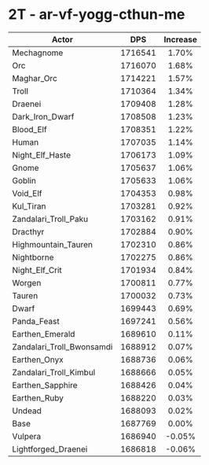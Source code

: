 # 2T - ar-vf-yogg-cthun-me
| Actor | DPS | Increase |
|---|:---:|:---:|
|Mechagnome|1716541|1.70%|
|Orc|1716070|1.68%|
|Maghar_Orc|1714221|1.57%|
|Troll|1710364|1.34%|
|Draenei|1709408|1.28%|
|Dark_Iron_Dwarf|1708508|1.23%|
|Blood_Elf|1708351|1.22%|
|Human|1707035|1.14%|
|Night_Elf_Haste|1706173|1.09%|
|Gnome|1705637|1.06%|
|Goblin|1705633|1.06%|
|Void_Elf|1704353|0.98%|
|Kul_Tiran|1703281|0.92%|
|Zandalari_Troll_Paku|1703162|0.91%|
|Dracthyr|1702884|0.90%|
|Highmountain_Tauren|1702310|0.86%|
|Nightborne|1702275|0.86%|
|Night_Elf_Crit|1701934|0.84%|
|Worgen|1700811|0.77%|
|Tauren|1700032|0.73%|
|Dwarf|1699443|0.69%|
|Panda_Feast|1697241|0.56%|
|Earthen_Emerald|1689610|0.11%|
|Zandalari_Troll_Bwonsamdi|1688912|0.07%|
|Earthen_Onyx|1688736|0.06%|
|Zandalari_Troll_Kimbul|1688666|0.05%|
|Earthen_Sapphire|1688426|0.04%|
|Earthen_Ruby|1688220|0.03%|
|Undead|1688093|0.02%|
|Base|1687769|0.00%|
|Vulpera|1686940|-0.05%|
|Lightforged_Draenei|1686818|-0.06%|

